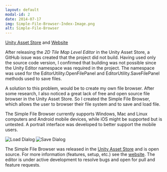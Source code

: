 ```yaml
---
layout: default
modal-id: 2
date: 2014-07-17
img: Simple-File-Browser-Index-Image.png
alt: Simple-File-Browser   
---
```


[Unity Asset Store][asset-store] and [Website][website]

After releasing the _2D Tile Map Level Editor_ in the Unity Asset Store, a GitHub issue was created that the project did not build. Having used only the source code version, I confirmed that building was not possible since the Unity Editor namespace was required in the project. The namespace was used for the EditorUtility.OpenFilePanel and EditorUtility.SaveFilePanel methods used to save files.

A solution to this problem, would be to create my own file browser. After some research, I also noticed a great lack of free and open source file browser in the Unity Asset Store. So I created the Simple File Browser, which allows the user to browser their file system and to save and load file. 

The Simple File Browser currently supports Windows, Mac and Linux computers and Android mobile devices, while iOS might be supported but is untested. A portrait interface was developed to better support the mobile users. 

<img src="{{site.baseurl}}/assets/images/simple_file_browser/Load.png" class="img-responsive img-centered" alt="Load Dialog"/>
<img src="{{site.baseurl}}/assets/images/simple_file_browser/Save.png" class="img-responsive img-centered" alt="Save Dialog"/>

The Simple File Browser was released in the [Unity Asset Store][asset-store] and is open source. For more information (features, setup, etc.) see the [website][website]. The editor is under active development to resolve bugs and open for pull and feature requests.

[asset-store]: https://www.assetstore.unity3d.com/en/#!/content/98451
[website]: https://gracesgames.github.io/SimpleFileBrowser/